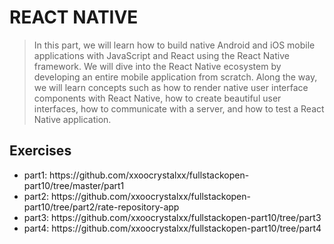 # REACT NATIVE

> In this part, we will learn how to build native Android and iOS mobile
> applications with JavaScript and React using the React Native framework. We
> will dive into the React Native ecosystem by developing an entire mobile
> application from scratch. Along the way, we will learn concepts such as how to
> render native user interface components with React Native, how to create
> beautiful user interfaces, how to communicate with a server, and how to test a
> React Native application.

## Exercises

<ul>
<li>
part1: https://github.com/xxoocrystalxx/fullstackopen-part10/tree/master/part1
</li>
<li>
part2: https://github.com/xxoocrystalxx/fullstackopen-part10/tree/part2/rate-repository-app
</li>
<li>
part3: https://github.com/xxoocrystalxx/fullstackopen-part10/tree/part3
</li>
<li>
part4: https://github.com/xxoocrystalxx/fullstackopen-part10/tree/part4
</li>
